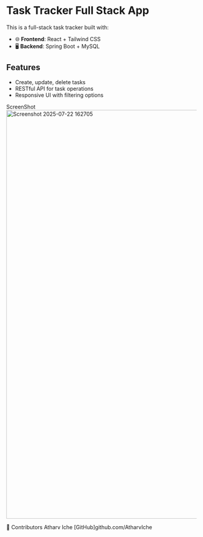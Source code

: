 # Task Tracker Full Stack App

This is a full-stack task tracker built with:

- 🌐 **Frontend**: React + Tailwind CSS
- 🖥️ **Backend**: Spring Boot + MySQL

## Features
- Create, update, delete tasks
- RESTful API for task operations
- Responsive UI with filtering options

ScreenShot
<img width="1920" height="1080" alt="Screenshot 2025-07-22 162705" src="https://github.com/user-attachments/assets/924e05e2-cf3c-4491-a044-3165b7bccda1" />

🤝 Contributors
Atharv Iche [GitHub]github.com/AtharvIche


